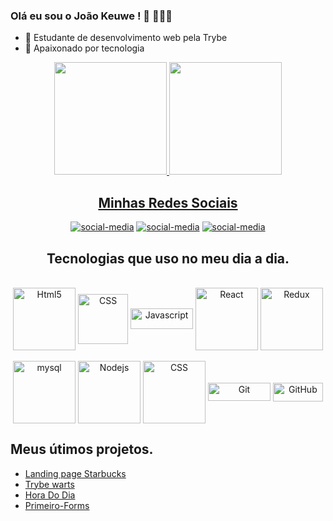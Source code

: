
### Olá eu sou o João Keuwe ! 👋 👨🏾‍💻
 
 - 🌱 Estudante de desenvolvimento web pela Trybe
 - 🔭 Apaixonado por tecnologia 
 
<div align="center">
 <a href="https://github.com/JoaoKeuwe">
<img height = "180em" src= "https://github-readme-stats.vercel.app/api?username=JoaoKeuwe&show_icons=true&theme=radical&include_all_commits=true&count_private=true"/>
<img height="180em" src="https://github-readme-stats.vercel.app/api/top-langs/?username=JoaoKeuwe&layout=compact&langs_count=7&theme=cobalt"/>   
</div>

 <div align="center">
  
## Minhas Redes Sociais
  
[![social-media]( https://img.shields.io/badge/LinkedIn-0077B5?style=for-the-badge&logo=linkedin&logoColor=white)](https://www.linkedin.com/in/joaokeuwe/)
[![social-media](https://img.shields.io/badge/WhatsApp-25D366?style=for-the-badge&logo=whatsapp&logoColor=white)](http://api.whatsapp.com/send?1=pt_BR&phone=5511979919177)
[![social-media]( 	https://img.shields.io/badge/Instagram-E4405F?style=for-the-badge&logo=instagram&logoColor=white)](https://www.instagram.com/joao_keuwe/)

  </div>
 
 <div align="center">
 
## Tecnologias que uso no meu dia a dia.
<div style='display : inline-block'><br>
<img align = 'center' width= 100px alt="Html5"  src= "https://img.shields.io/badge/HTML5-E34F26?style=for-the-badge&logo=html5&logoColor=white">
 
<img align = 'center' width= 80px alt="CSS"  src= "https://img.shields.io/badge/CSS-239120?&style=for-the-badge&logo=css3&logoColor=white">
 
<img align = 'center' width= 100px height= 33px alt="Javascript"  src= "https://img.shields.io/badge/JavaScript-323330?style=for-the-badge&logo=javascript&logoColor=F7DF1E">
 
<img align = 'center' width= 100px alt="React"  src= "https://img.shields.io/badge/React-20232A?style=for-the-badge&logo=react&logoColor=61DAFB">
 
<img align = 'center' width= 100px alt="Redux"  src= "https://img.shields.io/badge/Redux-593D88?style=for-the-badge&logo=redux&logoColor=white">
 <br><br>
 
<img align = 'center' width= 100px alt="mysql"  src= "https://img.shields.io/badge/MySQL-00000F?style=for-the-badge&logo=mysql&logoColor=white">
 
<img align = 'center' width= 100px alt="Nodejs"  src= "https://img.shields.io/badge/Node.js-43853D?style=for-the-badge&logo=node.js&logoColor=white">
 
<img align = 'center' width= 100px alt="CSS"  src= "https://img.shields.io/badge/Ubuntu-E95420?style=for-the-badge&logo=ubuntu&logoColor=white">
 
<img align = 'center' width= 100px  height= 29px alt="Git"  src= "https://img.shields.io/badge/GIT-E44C30?style=for-the-badge&logo=git&logoColor=white">
 
<img align = 'center' width= 80px height= 30px alt="GitHub"  src= "https://img.shields.io/badge/GitHub-100000?style=for-the-badge&logo=github&logoColor=white">
</div>
   </div>

## Meus útimos projetos.

 <div>
  
- [Landing page Starbucks](https://joaokeuwe.github.io/landingPage-starbucks/)
- [Trybe warts](https://joaokeuwe.github.io/Project-Trybe-Warts/) 
- [Hora Do Dia](https://joaokeuwe.github.io/Hora-do-dia.github.io/) 
- [Primeiro-Forms](https://joaokeuwe.github.io/primeiro-forms.github.io/?)
  
</div>



